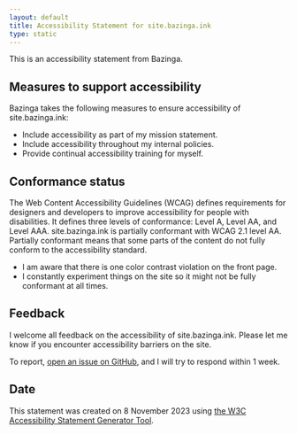 ```yaml
---
layout: default
title: Accessibility Statement for site.bazinga.ink
type: static
---
```


This is an accessibility statement from Bazinga.

## Measures to support accessibility

Bazinga takes the following measures to ensure accessibility of site.bazinga.ink:

- Include accessibility as part of my mission statement.
- Include accessibility throughout my internal policies.
- Provide continual accessibility training for myself.

## Conformance status

The Web Content Accessibility Guidelines (WCAG) defines requirements for designers and developers to improve accessibility for people with disabilities. It defines three levels of conformance: Level A, Level AA, and Level AAA. site.bazinga.ink is partially conformant with WCAG 2.1 level AA. Partially conformant means that some parts of the content do not fully conform to the accessibility standard.

- I am aware that there is one color contrast violation on the front page.
- I constantly experiment things on the site so it might not be fully conformant at all times.

## Feedback

I welcome all feedback on the accessibility of site.bazinga.ink. Please let me know if you encounter accessibility barriers on the site.

To report, [open an issue on GitHub](https://github.com/bazingaOrg/site/issues/new), and I will try to respond within 1 week.

## Date

This statement was created on 8 November 2023 using [the W3C Accessibility Statement Generator Tool](https://www.w3.org/WAI/planning/statements/generator/).

